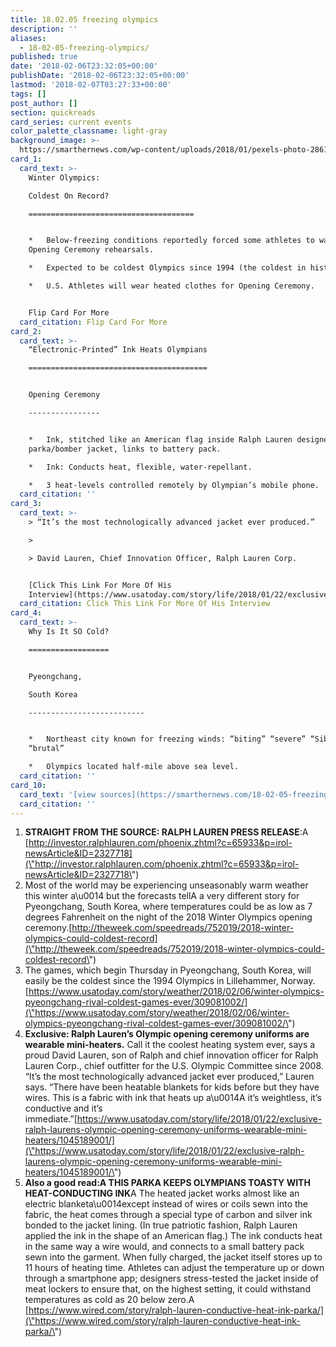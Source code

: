 ```yaml
---
title: 18.02.05 freezing olympics
description: ''
aliases:
  - 18-02-05-freezing-olympics/
published: true
date: '2018-02-06T23:32:05+00:00'
publishDate: '2018-02-06T23:32:05+00:00'
lastmod: '2018-02-07T03:27:33+00:00'
tags: []
post_author: []
section: quickreads
card_series: current events
color_palette_classname: light-gray
background_image: >-
  https://smarthernews.com/wp-content/uploads/2018/01/pexels-photo-286198-360x360.jpg
card_1:
  card_text: >-
    Winter Olympics:  

    Coldest On Record?

    =====================================


    *   Below-freezing conditions reportedly forced some athletes to walk out of
    Opening Ceremony rehearsals.

    *   Expected to be coldest Olympics since 1994 (the coldest in history).

    *   U.S. Athletes will wear heated clothes for Opening Ceremony.


    Flip Card For More
  card_citation: Flip Card For More
card_2:
  card_text: >-
    “Electronic-Printed” Ink Heats Olympians

    ========================================


    Opening Ceremony

    ----------------


    *   Ink, stitched like an American flag inside Ralph Lauren designed
    parka/bomber jacket, links to battery pack.

    *   Ink: Conducts heat, flexible, water-repellant.

    *   3 heat-levels controlled remotely by Olympian’s mobile phone.
  card_citation: ''
card_3:
  card_text: >-
    > “It’s the most technologically advanced jacket ever produced.”

    > 

    > David Lauren, Chief Innovation Officer, Ralph Lauren Corp.


    [Click This Link For More Of His
    Interview](https://www.usatoday.com/story/life/2018/01/22/exclusive-ralph-laurens-olympic-opening-ceremony-uniforms-wearable-mini-heaters/1045189001/)
  card_citation: Click This Link For More Of His Interview
card_4:
  card_text: >-
    Why Is It SO Cold?

    ==================


    Pyeongchang,  

    South Korea

    --------------------------


    *   Northeast city known for freezing winds: “biting” “severe” “Siberian”
    “brutal”

    *   Olympics located half-mile above sea level.
  card_citation: ''
card_10:
  card_text: '[view sources](https://smarthernews.com/18-02-05-freezing-olympics/)'
  card_citation: ''
---
```

1.  **STRAIGHT FROM THE SOURCE: RALPH LAUREN PRESS RELEASE**:A [http://investor.ralphlauren.com/phoenix.zhtml?c=65933&p=irol-newsArticle&ID=2327718](\"http://investor.ralphlauren.com/phoenix.zhtml?c=65933&p=irol-newsArticle&ID=2327718\")
2.  Most of the world may be experiencing unseasonably warm weather this winter a\\u0014 but the forecasts tellA a very different story for Pyeongchang, South Korea, where temperatures could be as low as 7 degrees Fahrenheit on the night of the 2018 Winter Olympics opening ceremony.[http://theweek.com/speedreads/752019/2018-winter-olympics-could-coldest-record](\"http://theweek.com/speedreads/752019/2018-winter-olympics-could-coldest-record\")
3.  The games, which begin Thursday in Pyeongchang, South Korea, will easily be the coldest since the 1994 Olympics in Lillehammer, Norway.  
    [https://www.usatoday.com/story/weather/2018/02/06/winter-olympics-pyeongchang-rival-coldest-games-ever/309081002/](\"https://www.usatoday.com/story/weather/2018/02/06/winter-olympics-pyeongchang-rival-coldest-games-ever/309081002/\")
4.  **Exclusive: Ralph Lauren’s Olympic opening ceremony uniforms are wearable mini-heaters.** Call it the coolest heating system ever, says a proud David Lauren, son of Ralph and chief innovation officer for Ralph Lauren Corp., chief outfitter for the U.S. Olympic Committee since 2008. “It’s the most technologically advanced jacket ever produced,” Lauren says. “There have been heatable blankets for kids before but they have wires. This is a fabric with ink that heats up a\\u0014A it’s weightless, it’s conductive and it’s immediate.”[https://www.usatoday.com/story/life/2018/01/22/exclusive-ralph-laurens-olympic-opening-ceremony-uniforms-wearable-mini-heaters/1045189001/](\"https://www.usatoday.com/story/life/2018/01/22/exclusive-ralph-laurens-olympic-opening-ceremony-uniforms-wearable-mini-heaters/1045189001/\")
5.  **Also a good read:A THIS PARKA KEEPS OLYMPIANS TOASTY WITH HEAT-CONDUCTING INK**A The heated jacket works almost like an electric blanketa\\u0014except instead of wires or coils sewn into the fabric, the heat comes through a special type of carbon and silver ink bonded to the jacket lining. (In true patriotic fashion, Ralph Lauren applied the ink in the shape of an American flag.) The ink conducts heat in the same way a wire would, and connects to a small battery pack sewn into the garment. When fully charged, the jacket itself stores up to 11 hours of heating time. Athletes can adjust the temperature up or down through a smartphone app; designers stress-tested the jacket inside of meat lockers to ensure that, on the highest setting, it could withstand temperatures as cold as 20 below zero.A [https://www.wired.com/story/ralph-lauren-conductive-heat-ink-parka/](\"https://www.wired.com/story/ralph-lauren-conductive-heat-ink-parka/\")